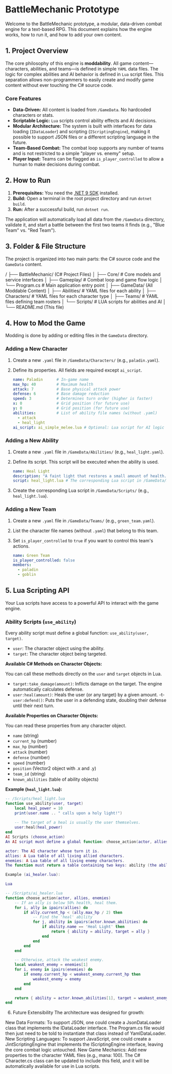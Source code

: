# BattleMechanic Prototype

Welcome to the BattleMechanic prototype, a modular, data-driven combat engine for a text-based RPG. This document explains how the engine works, how to run it, and how to add your own content.

## 1. Project Overview

The core philosophy of this engine is **moddability**. All game content—characters, abilities, and teams—is defined in simple `YAML` data files. The logic for complex abilities and AI behavior is defined in `Lua` script files. This separation allows non-programmers to easily create and modify game content without ever touching the C# source code.

### Core Features
- **Data-Driven:** All content is loaded from `/GameData`. No hardcoded characters or stats.
- **Scriptable Logic:** `Lua` scripts control ability effects and AI decisions.
- **Modular Architecture:** The system is built with interfaces for data loading (`IDataLoader`) and scripting (`IScriptingEngine`), making it possible to support JSON files or a different scripting language in the future.
- **Team-Based Combat:** The combat loop supports any number of teams and is not restricted to a simple "player vs. enemy" setup.
- **Player Input:** Teams can be flagged as `is_player_controlled` to allow a human to make decisions during combat.

## 2. How to Run

1.  **Prerequisites:** You need the [.NET 9 SDK](https://dotnet.microsoft.com/download/dotnet/9.0) installed.
2.  **Build:** Open a terminal in the root project directory and run `dotnet build`.
3.  **Run:** After a successful build, run `dotnet run`.

The application will automatically load all data from the `/GameData` directory, validate it, and start a battle between the first two teams it finds (e.g., "Blue Team" vs. "Red Team").

## 3. Folder & File Structure

The project is organized into two main parts: the C# source code and the `GameData` content.

/
├── BattleMechanic/ (C# Project Files)
│   ├── Core/         # Core models and service interfaces
│   ├── Gameplay/     # Combat loop and game flow logic
│   └── Program.cs    # Main application entry point
│
├── GameData/ (All Moddable Content)
│   ├── Abilities/    # YAML files for each ability
│   ├── Characters/   # YAML files for each character type
│   ├── Teams/        # YAML files defining team rosters
│   └── Scripts/      # LUA scripts for abilities and AI
│
└── README.md (This file)


## 4. How to Mod the Game

Modding is done by adding or editing files in the `GameData` directory.

### Adding a New Character

1.  Create a new `.yaml` file in `/GameData/Characters/` (e.g., `paladin.yaml`).
2.  Define its properties. All fields are required except `ai_script`.

    ```yaml
    name: Paladin      # In-game name
    max_hp: 40         # Maximum health
    attack: 7          # Base physical attack power
    defense: 6         # Base damage reduction
    speed: 3           # Determines turn order (higher is faster)
    x: 0               # Grid position (for future use)
    y: 0               # Grid position (for future use)
    abilities:         # List of ability file names (without .yaml)
      - attack
      - heal_light
    ai_script: ai_simple_melee.lua # Optional: Lua script for AI logic
    ```

### Adding a New Ability

1.  Create a new `.yaml` file in `/GameData/Abilities/` (e.g., `heal_light.yaml`).
2.  Define its script. This script will be executed when the ability is used.

    ```yaml
    name: Heal Light
    description: "A faint light that restores a small amount of health."
    script: heal_light.lua # The corresponding Lua script in /GameData/Scripts/
    ```

3.  Create the corresponding Lua script in `/GameData/Scripts/` (e.g., `heal_light.lua`).

### Adding a New Team

1.  Create a new `.yaml` file in `/GameData/Teams/` (e.g., `green_team.yaml`).
2.  List the character file names (without `.yaml`) that belong to this team.
3.  Set `is_player_controlled` to `true` if you want to control this team's actions.

    ```yaml
    name: Green Team
    is_player_controlled: false
    members:
      - paladin
      - goblin
    ```

## 5. Lua Scripting API

Your Lua scripts have access to a powerful API to interact with the game engine.

### Ability Scripts (`use_ability`)

Every ability script must define a global function: `use_ability(user, target)`.

-   `user`: The character object using the ability.
-   `target`: The character object being targeted.

**Available C# Methods on Character Objects:**

You can call these methods directly on the `user` and `target` objects in Lua.

-   `target:take_damage(amount)`: Inflicts damage on the target. The engine automatically calculates defense.
-   `user:heal(amount)`: Heals the user (or any target) by a given amount.
    -t-   `user:defend()`: Puts the user in a defending state, doubling their defense until their next turn.

**Available Properties on Character Objects:**

You can read these properties from any character object.

-   `name` (string)
-   `current_hp` (number)
-   `max_hp` (number)
-   `attack` (number)
-   `defense` (number)
-   `speed` (number)
-   `position` (Vector2 object with .x and .y)
-   `team_id` (string)
-   `known_abilities` (table of ability objects)

**Example (`heal_light.lua`):**

```lua
-- /Scripts/heal_light.lua
function use_ability(user, target)
    local heal_power = 10
    print(user.name .. " calls upon a holy light!")
    
    -- The target of a heal is usually the user themselves.
    user:heal(heal_power) 
end
AI Scripts (choose_action)
An AI script must define a global function: choose_action(actor, allies, enemies).

actor: The AI character whose turn it is.
allies: A Lua table of all living allied characters.
enemies: A Lua table of all living enemy characters.
The function must return a table containing two keys: ability (the ability object to use) and target (the character object to target).

Example (ai_healer.lua):

Lua

-- /Scripts/ai_healer.lua
function choose_action(actor, allies, enemies)
    -- If an ally is below 50% health, heal them.
    for i, ally in ipairs(allies) do
        if ally.current_hp < (ally.max_hp / 2) then
            -- Find the 'heal' ability
            for j, ability in ipairs(actor.known_abilities) do
                if ability.name == 'Heal Light' then
                    return { ability = ability, target = ally }
                end
            end
        end
    end

    -- Otherwise, attack the weakest enemy.
    local weakest_enemy = enemies[1]
    for i, enemy in ipairs(enemies) do
        if enemy.current_hp < weakest_enemy.current_hp then
            weakest_enemy = enemy
        end
    end

    return { ability = actor.known_abilities[1], target = weakest_enemy }
end
```

6. Future Extensibility
The architecture was designed for growth:

New Data Formats: To support JSON, one could create a JsonDataLoader class that implements the IDataLoader interface. The Program.cs file would then just need to be told to instantiate that class instead of YamlDataLoader.
New Scripting Languages: To support JavaScript, one could create a JintScriptingEngine that implements the IScriptingEngine interface, leaving the core combat logic untouched.
New Game Mechanics: Add new properties to the character YAML files (e.g., mana: 100). The C# Character.cs class can be updated to include this field, and it will be automatically available for use in Lua scripts.